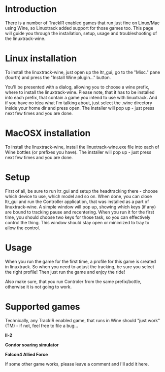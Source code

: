 # Introduction #

There is a number of TrackIR enabled games that run just fine on Linux/Mac using Wine, so Linuxtrack added support for those games too. This page will guide you through the installation, setup, usage and troubleshooting of the linuxtrack-wine.

# Linux installation #
To install the linuxtrack-wine, just open up the ltr\_gui, go to the "Misc." pane (fourth) and press the "Install Wine plugin..." button.

You'll be presented with a dialog, allowing you to choose a wine prefix, where to install the linuxtrack-wine. Please note, that it has to be installed into each prefix, that contain a game you intend to use with linuxtrack. And if you have no idea what I'm talking about, just select the .wine directory inside your home dir and press open. The installer will pop up - just press next few times and you are done.

# MacOSX installation #
To install the linuxtrack-wine, install the linuxtrack-wine.exe file into each of Wine bottles (or prefixes you have). The installer will pop up - just press next few times and you are done.

# Setup #
First of all, be sure to run ltr\_gui and setup the headtracking there - choose which device to use, which model and so on. When done, you can close ltr\_gui and run the Controller application, that was installed as a part of linuxtrack-wine. A simple window will pop up, showing which keys (if any) are bound to tracking pause and recentering. When you run it for the first time, you should choose two keys for those task, so you can effectively control the thing. This window should stay open or minimized to tray to allow the control.

# Usage #
When you run the game for the first time, a profile for this game is created in linuxtrack. So when you need to adjust the tracking, be sure you select the right profile! Then just run the game and enjoy the ride!

Also make sure, that you run Controler from the same prefix/bottle, otherwise it is not going to work.


# Supported games #
Technically, any TrackIR enabled game, that runs in Wine should "just work" (TM) - if not, feel free to file a bug...

**Il-2**

**Condor soaring simulator**

**Falcon4 Allied Force**

If some other game works, please leave a comment and I'll add it here.